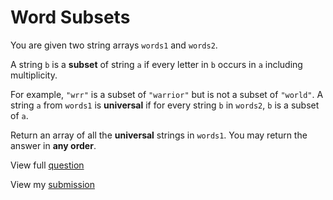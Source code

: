 # **Word Subsets**

You are given two string arrays `words1` and `words2`.

A string `b` is a **subset** of string `a` if every letter in `b` occurs in `a` including multiplicity.

For example, `"wrr"` is a subset of `"warrior"` but is not a subset of `"world"`.
A string `a` from `words1` is **universal** if for every string `b` in `words2`, `b` is a subset of `a`.

Return an array of all the **universal** strings in `words1`. You may return the answer in **any order**.

View full [question](https://leetcode.com/problems/word-subsets?envType=daily-question&envId=2025-01-10)

View my [submission](https://leetcode.com/problems/word-subsets/submissions/1503819200)
